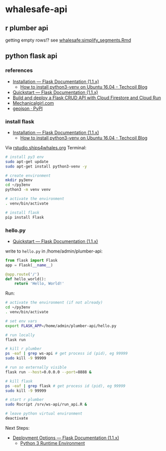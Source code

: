# whalesafe-api

## r plumber api

getting empty rows!? see [whalesafe:simplify_segments.Rmd](https://github.com/BenioffOceanInitiative/whalesafe/blob/91a06380bece08363652ee4813a8c5cae061c084/simplify_segments.Rmd#L86-L92)

## python flask api

### references

* [Installation — Flask Documentation (1.1.x)](https://flask.palletsprojects.com/en/1.1.x/installation/)
  * [How to install python3-venv on Ubuntu 16.04 - Techcoil Blog](https://www.techcoil.com/blog/how-to-install-python3-venv-on-ubuntu-16-04/)
* [Quickstart — Flask Documentation (1.1.x)](https://flask.palletsprojects.com/en/1.1.x/quickstart/)
* [Build and deploy a Flask CRUD API with Cloud Firestore and Cloud Run](https://cloud.google.com/community/tutorials/building-flask-api-with-cloud-firestore-and-deploying-to-cloud-run)
* [Mechanicalgirl.com](http://www.mechanicalgirl.com/post/using-google-cloud-functions-create-simple-post-endpoint-handle-data/)
* [geojson · PyPI](https://pypi.org/project/geojson/)


### install flask

* [Installation — Flask Documentation (1.1.x)](https://flask.palletsprojects.com/en/1.1.x/installation/)
  * [How to install python3-venv on Ubuntu 16.04 - Techcoil Blog](https://www.techcoil.com/blog/how-to-install-python3-venv-on-ubuntu-16-04/)

Via [rstudio.ships4whales.org](http://rstudio.ships4whales.org) Terminal:

```bash
# install py3 env
sudo apt-get update
sudo apt-get install python3-venv -y

# create environment
mkdir py3env
cd ~/py3env
python3 -m venv venv

# activate the environment
. venv/bin/activate

# install flask
pip install Flask
```

### hello.py

* [Quickstart — Flask Documentation (1.1.x)](https://flask.palletsprojects.com/en/1.1.x/quickstart/)

write to `hello.py` in /home/admin/plumber-api:

```python
from flask import Flask
app = Flask(__name__)

@app.route('/')
def hello_world():
    return 'Hello, World!'
```

Run:

```bash
# activate the environment (if not already)
cd ~/py3env
. venv/bin/activate

# set env vars
export FLASK_APP=/home/admin/plumber-api/hello.py

# run locally
flask run

# kill r plumber
ps -eaf | grep ws-api # get process id (pid), eg 99999
sudo kill -9 99999

# run so externally visible
flask run --host=0.0.0.0 --port=8888 &

# kill flask
ps -eaf | grep flask # get process id (pid), eg 99999
sudo kill -9 99999

# start r plumber
sudo Rscript /srv/ws-api/run_api.R &

# leave python virtual environment
deactivate
```

Next Steps: 

* [Deployment Options — Flask Documentation (1.1.x)](https://flask.palletsprojects.com/en/1.1.x/deploying/#deployment)
  * [Python 3 Runtime Environment](https://cloud.google.com/appengine/docs/standard/python3/runtime)